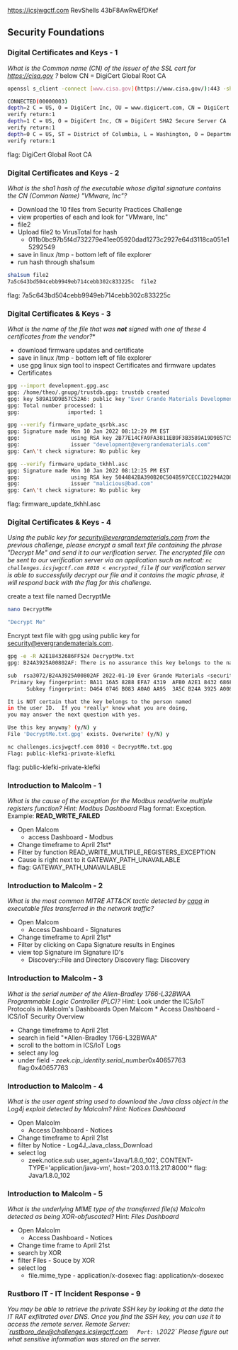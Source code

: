 https://icsjwgctf.com
RevShells
43bF8AwRwEfDKef

## Security Foundations
### Digital Certificates and Keys - 1
*What is the Common name (CN) of the issuer of the SSL cert for https://cisa.gov ?*
below CN = DigiCert Global Root CA

```bash
openssl s_client -connect [www.cisa.gov](https://www.cisa.gov/):443 -showcerts

CONNECTED(00000003)
depth=2 C = US, O = DigiCert Inc, OU = www.digicert.com, CN = DigiCert Global Root CA
verify return:1
depth=1 C = US, O = DigiCert Inc, CN = DigiCert SHA2 Secure Server CA
verify return:1
depth=0 C = US, ST = District of Columbia, L = Washington, O = Department of Homeland Security, CN = www3.dhs.gov
verify return:1
```
flag: DigiCert Global Root CA

### Digital Certificates and Keys - 2
*What is the sha1 hash of the executable whose digital signature contains the CN (Common Name) "VMware, Inc"?*
* Download the 10 files from Security Practices Challenge
* view properties of each and look for "VMware, Inc"
* file2 
* Upload file2 to VirusTotal for hash
	* 011b0bc97b5f4d732279e41ee05920dad1273c2927e64d3118ca051e15292549
* save in linux /tmp - bottom left of file explorer
* run hash through sha1sum
```bash
sha1sum file2
7a5c643bd504cebb9949eb714cebb302c833225c  file2
```
flag: 7a5c643bd504cebb9949eb714cebb302c833225c

### Digital Certificates & Keys - 3
*What is the name of the file that was **not** signed with one of these 4 certificates from the vendor?**
* download firmware updates and certificate
* save in linux /tmp - bottom left of file explorer
* use gpg linux sign tool to inspect Certificates and firmware updates
* Certificates 
```bash
gpg --import development.gpg.asc
gpg: /home/theo/.gnupg/trustdb.gpg: trustdb created
gpg: key 589A19D9B57C52A6: public key "Ever Grande Materials Development <development@evergrandematerials.com>" imported
gpg: Total number processed: 1
gpg:               imported: 1

gpg --verify firmware_update_qsrbk.asc
gpg: Signature made Mon 10 Jan 2022 08:12:29 PM EST
gpg:                using RSA key 2B77E14CFA9FA3811EB9F3B3589A19D9B57C52A6
gpg:                issuer "development@evergrandematerials.com"
gpg: Can\'t check signature: No public key

gpg --verify firmware_update_tkhhl.asc
gpg: Signature made Mon 10 Jan 2022 08:12:25 PM EST
gpg:                using RSA key 5044842BA390B20C504B597CECC1D2294A2D86F9
gpg:                issuer "malicious@bad.com"
gpg: Can\'t check signature: No public key

```
flag: firmware_update_tkhhl.asc

### Digital Certificates & Keys - 4
*Using the public key for [security@evergrandematerials.com](mailto:security@evergrandematerials.com) from the previous challenge, please encrypt a small text file containing the phrase "Decrypt Me" and send it to our verification server.
The encrypted file can be sent to our verification server via an application such as netcat: `nc challenges.icsjwgctf.com 8010 < encrypted_file`
If our verification server is able to successfully decrypt our file and it contains the magic phrase, it will respond back with the flag for this challenge.*

create a text file named DecryptMe
```bash
nano DecryptMe

"Decrypt Me"
```
Encrypt text file with gpg using public key for security@evergrandematerials.com. 
```bash
gpg -e -R A2E18432686FF524 DecryptMe.txt
gpg: B24A3925A00802AF: There is no assurance this key belongs to the named user

sub  rsa3072/B24A3925A00802AF 2022-01-10 Ever Grande Materials <security@evergrandematerials.com>
 Primary key fingerprint: BA11 16A5 8288 EFA7 4319  AFB0 A2E1 8432 686F F524
      Subkey fingerprint: D464 0746 B083 A0A0 AA95  3A5C B24A 3925 A008 02AF

It is NOT certain that the key belongs to the person named
in the user ID.  If you *really* know what you are doing,
you may answer the next question with yes.

Use this key anyway? (y/N) y
File 'DecryptMe.txt.gpg' exists. Overwrite? (y/N) y

nc challenges.icsjwgctf.com 8010 < DecryptMe.txt.gpg
Flag: public-klefki-private-klefki
```
flag: public-klefki-private-klefki

### Introduction to Malcolm - 1
*What is the cause of the exception for the Modbus read/write multiple registers function?
Hint: _Modbus Dashboard_*
Flag format: Exception. Example: **READ_WRITE_FAILED**
* Open Malcom
	* access Dashboard - Modbus
* Change timeframe to April 21st*
* Filter by function READ_WRITE_MULTIPLE_REGISTERS_EXCEPTION
* Cause is right next to it GATEWAY_PATH_UNAVAILABLE
* flag: GATEWAY_PATH_UNAVAILABLE

### Introduction to Malcolm - 2
*What is the most common MITRE ATT&CK tactic detected by [capa](https://github.com/mandiant/capa) in executable files transferred in the network traffic?*
* Open Malcom
	* Access Dashboard - Signatures
* Change timeframe to April 21st*
* Filter by clicking on Capa Signature results in Engines
* view top Signature im Signature ID's
	* Discovery::File and Directory Discovery
flag: Discovery

### Introduction to Malcolm - 3
*What is the serial number of the Allen-Bradley 1766-L32BWAA Programmable Logic Controller (PLC)?*
Hint: Look under the ICS/IoT Protocols in Malcolm's Dashboards
 Open Malcom
	* Access Dashboard - ICS/IoT Security Overview
* Change timeframe to April 21st
* search in field "\*Allen-Bradley  1766-L32BWAA"
* scroll to the bottom in ICS/IoT Logs
* select any log
* under field -  *zeek.cip_identity.serial_number*0x40657763
flag:0x40657763

### Introduction to Malcolm - 4
*What is the user agent string used to download the Java class object in the Log4j exploit detected by Malcolm? Hint: _Notices Dashboard_*
* Open Malcolm
	* Access Dashboard - Notices
* Change timeframe to April 21st
* filter by Notice - Log4J_Java_class_Download
* select log 
	* zeek.notice.sub user_agent='Java/1.8.0_102', CONTENT-TYPE='application/java-vm', host='203.0.113.217:8000'*
flag: Java/1.8.0_102

### Introduction to Malcolm - 5
*What is the underlying MIME type of the transferred file(s) Malcolm detected as being XOR-obfuscated?*
Hint: _Files Dashboard_
* Open Malcolm
	* Access Dashboard - Notices
* Change time frame to April 21st
* search by XOR
* filter Files - Souce by XOR
* select log
	* file.mime_type - application/x-dosexec 
flag: application/x-dosexec

### Rustboro IT - IT Incident Response - 9
*You may be able to retrieve the private SSH key by looking at the data the IT RAT exfiltrated over DNS. Once you find the SSH key, you can use it to access the remote server.
Remote Server: \`rustboro_dev@challenges.icsjwgctf.com`  
Port: \`2022\`
Please figure out what sensitive information was stored on the server.*






















































